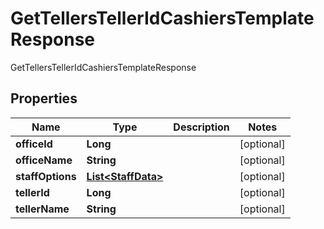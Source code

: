 

# GetTellersTellerIdCashiersTemplateResponse

GetTellersTellerIdCashiersTemplateResponse

## Properties

| Name | Type | Description | Notes |
|------------ | ------------- | ------------- | -------------|
|**officeId** | **Long** |  |  [optional] |
|**officeName** | **String** |  |  [optional] |
|**staffOptions** | [**List&lt;StaffData&gt;**](StaffData.md) |  |  [optional] |
|**tellerId** | **Long** |  |  [optional] |
|**tellerName** | **String** |  |  [optional] |



